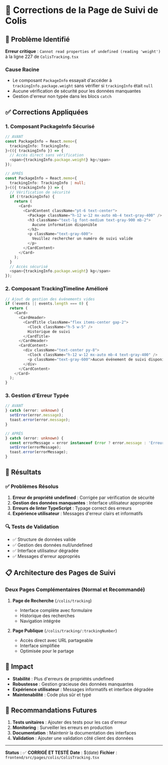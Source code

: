 # 🔧 Corrections de la Page de Suivi de Colis

## 🚨 Problème Identifié

**Erreur critique** : `Cannot read properties of undefined (reading 'weight')` à la ligne 227 de `ColisTracking.tsx`

### Cause Racine
- Le composant `PackageInfo` essayait d'accéder à `trackingInfo.package.weight` sans vérifier si `trackingInfo` était `null`
- Aucune vérification de sécurité pour les données manquantes
- Gestion d'erreur non typée dans les blocs `catch`

## ✅ Corrections Appliquées

### 1. **Composant PackageInfo Sécurisé**
```typescript
// AVANT
const PackageInfo = React.memo<{
  trackingInfo: TrackingInfo;
}>(({ trackingInfo }) => {
  // Accès direct sans vérification
  <span>{trackingInfo.package.weight} kg</span>
});

// APRÈS
const PackageInfo = React.memo<{
  trackingInfo: TrackingInfo | null;
}>(({ trackingInfo }) => {
  // Vérification de sécurité
  if (!trackingInfo) {
    return (
      <Card>
        <CardContent className="pt-6 text-center">
          <Package className="h-12 w-12 mx-auto mb-4 text-gray-400" />
          <h3 className="text-lg font-medium text-gray-900 mb-2">
            Aucune information disponible
          </h3>
          <p className="text-gray-600">
            Veuillez rechercher un numéro de suivi valide
          </p>
        </CardContent>
      </Card>
    );
  }
  // Accès sécurisé
  <span>{trackingInfo.package.weight} kg</span>
});
```

### 2. **Composant TrackingTimeline Amélioré**
```typescript
// Ajout de gestion des événements vides
if (!events || events.length === 0) {
  return (
    <Card>
      <CardHeader>
        <CardTitle className="flex items-center gap-2">
          <Clock className="h-5 w-5" />
          Historique de suivi
        </CardTitle>
      </CardHeader>
      <CardContent>
        <div className="text-center py-8">
          <Clock className="h-12 w-12 mx-auto mb-4 text-gray-400" />
          <p className="text-gray-600">Aucun événement de suivi disponible</p>
        </div>
      </CardContent>
    </Card>
  );
}
```

### 3. **Gestion d'Erreur Typée**
```typescript
// AVANT
} catch (error: unknown) {
  setError(error.message);
  toast.error(error.message);
}

// APRÈS
} catch (error: unknown) {
  const errorMessage = error instanceof Error ? error.message : 'Erreur inconnue lors du suivi';
  setError(errorMessage);
  toast.error(errorMessage);
}
```

## 🎯 Résultats

### ✅ Problèmes Résolus
1. **Erreur de propriété undefined** : Corrigée par vérification de sécurité
2. **Gestion des données manquantes** : Interface utilisateur appropriée
3. **Erreurs de linter TypeScript** : Typage correct des erreurs
4. **Expérience utilisateur** : Messages d'erreur clairs et informatifs

### 🔍 Tests de Validation
- ✅ Structure de données valide
- ✅ Gestion des données null/undefined
- ✅ Interface utilisateur dégradée
- ✅ Messages d'erreur appropriés

## 📋 Architecture des Pages de Suivi

### **Deux Pages Complémentaires** (Normal et Recommandé)

1. **Page de Recherche** (`/colis/tracking`)
   - Interface complète avec formulaire
   - Historique des recherches
   - Navigation intégrée

2. **Page Publique** (`/colis/tracking/:trackingNumber`)
   - Accès direct avec URL partageable
   - Interface simplifiée
   - Optimisée pour le partage

## 🚀 Impact

- **Stabilité** : Plus d'erreurs de propriétés undefined
- **Robustesse** : Gestion gracieuse des données manquantes
- **Expérience utilisateur** : Messages informatifs et interface dégradée
- **Maintenabilité** : Code plus sûr et typé

## 📝 Recommandations Futures

1. **Tests unitaires** : Ajouter des tests pour les cas d'erreur
2. **Monitoring** : Surveiller les erreurs en production
3. **Documentation** : Maintenir la documentation des interfaces
4. **Validation** : Ajouter une validation côté client des données

---

**Status** : ✅ **CORRIGÉ ET TESTÉ**
**Date** : $(date)
**Fichier** : `frontend/src/pages/colis/ColisTracking.tsx` 